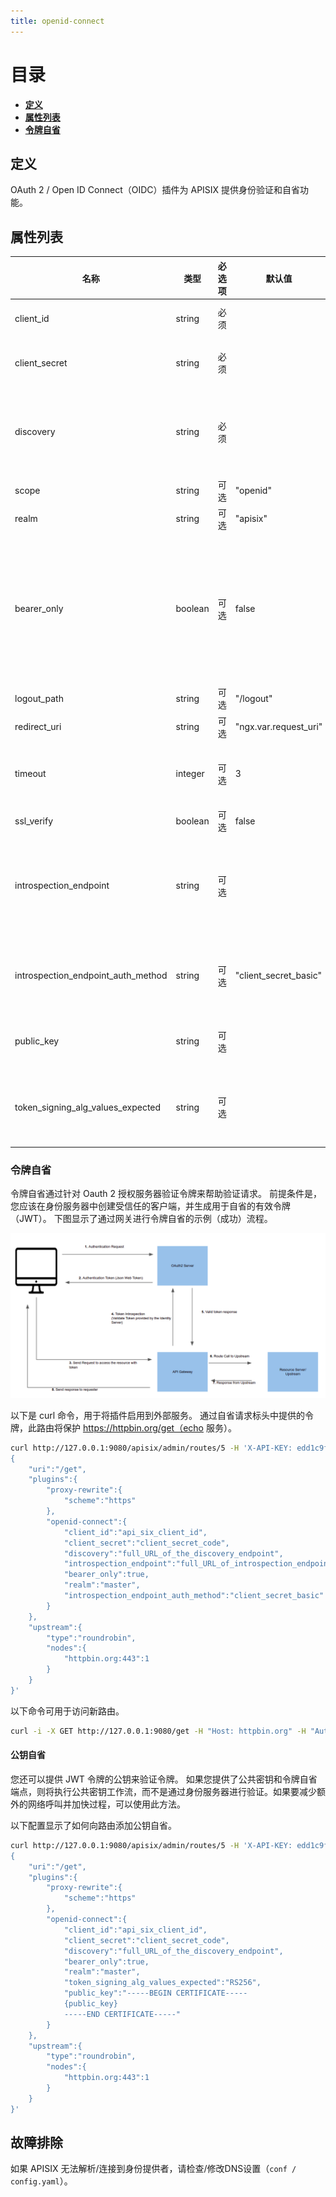 ```yaml
---
title: openid-connect
---
```


<!--
#
# Licensed to the Apache Software Foundation (ASF) under one or more
# contributor license agreements.  See the NOTICE file distributed with
# this work for additional information regarding copyright ownership.
# The ASF licenses this file to You under the Apache License, Version 2.0
# (the "License"); you may not use this file except in compliance with
# the License.  You may obtain a copy of the License at
#
#     http://www.apache.org/licenses/LICENSE-2.0
#
# Unless required by applicable law or agreed to in writing, software
# distributed under the License is distributed on an "AS IS" BASIS,
# WITHOUT WARRANTIES OR CONDITIONS OF ANY KIND, either express or implied.
# See the License for the specific language governing permissions and
# limitations under the License.
#
-->

# 目录

- [**定义**](#定义)
- [**属性列表**](#属性列表)
- [**令牌自省**](#令牌自省)

## 定义

OAuth 2 / Open ID Connect（OIDC）插件为 APISIX 提供身份验证和自省功能。

## 属性列表

| 名称                               | 类型    | 必选项 | 默认值                | 有效值  | 描述                                           |
| ---------------------------------- | ------- | ------ | --------------------- | ------- | ---------------------------------------------- |
| client_id                          | string  | 必须   |                       |         | OAuth 客户端 ID                                |
| client_secret                      | string  | 必须   |                       |         | OAuth 客户端 secret                            |
| discovery                          | string  | 必须   |                       |         | 身份服务器的发现端点的 URL                     |
| scope                              | string  | 可选   | "openid"              |         | 用于认证                                       |
| realm                              | string  | 可选   | "apisix"              |         | 用于认证                                       |
| bearer_only                        | boolean | 可选   | false                 |         | 设置为`true`将检查请求中带有承载令牌的授权标头 |
| logout_path                        | string  | 可选   | "/logout"             |         |                                                |
| redirect_uri                       | string  | 可选   | "ngx.var.request_uri" |         |                                                |
| timeout                            | integer | 可选   | 3                     | [1,...] | 超时时间，单位为秒                             |
| ssl_verify                         | boolean | 可选   | false                 |         |                                                |
| introspection_endpoint             | string  | 可选   |                       |         | 身份服务器的令牌验证端点的 URL                 |
| introspection_endpoint_auth_method | string  | 可选   | "client_secret_basic" |         | 令牌自省的认证方法名称                         |
| public_key                         | string  | 可选   |                       |         | 验证令牌的公钥                                 |
| token_signing_alg_values_expected  | string  | 可选   |                       |         | 用于对令牌进行签名的算法                       |

### 令牌自省

令牌自省通过针对 Oauth 2 授权服务器验证令牌来帮助验证请求。
前提条件是，您应该在身份服务器中创建受信任的客户端，并生成用于自省的有效令牌（JWT）。
下图显示了通过网关进行令牌自省的示例（成功）流程。

![token introspection](../../../assets/images/plugin/oauth-1.png)

以下是 curl 命令，用于将插件启用到外部服务。
通过自省请求标头中提供的令牌，此路由将保护 https://httpbin.org/get（echo 服务）。

```bash
curl http://127.0.0.1:9080/apisix/admin/routes/5 -H 'X-API-KEY: edd1c9f034335f136f87ad84b625c8f1' -X PUT -d '
{
    "uri":"/get",
    "plugins":{
        "proxy-rewrite":{
            "scheme":"https"
        },
        "openid-connect":{
            "client_id":"api_six_client_id",
            "client_secret":"client_secret_code",
            "discovery":"full_URL_of_the_discovery_endpoint",
            "introspection_endpoint":"full_URL_of_introspection_endpoint",
            "bearer_only":true,
            "realm":"master",
            "introspection_endpoint_auth_method":"client_secret_basic"
        }
    },
    "upstream":{
        "type":"roundrobin",
        "nodes":{
            "httpbin.org:443":1
        }
    }
}'
```

以下命令可用于访问新路由。

```bash
curl -i -X GET http://127.0.0.1:9080/get -H "Host: httpbin.org" -H "Authorization: Bearer {replace_jwt_token}"
```

#### 公钥自省

您还可以提供 JWT 令牌的公钥来验证令牌。 如果您提供了公共密钥和令牌自省端点，则将执行公共密钥工作流，而不是通过身份服务器进行验证。如果要减少额外的网络呼叫并加快过程，可以使用此方法。

以下配置显示了如何向路由添加公钥自省。

```bash
curl http://127.0.0.1:9080/apisix/admin/routes/5 -H 'X-API-KEY: edd1c9f034335f136f87ad84b625c8f1' -X PUT -d '
{
    "uri":"/get",
    "plugins":{
        "proxy-rewrite":{
            "scheme":"https"
        },
        "openid-connect":{
            "client_id":"api_six_client_id",
            "client_secret":"client_secret_code",
            "discovery":"full_URL_of_the_discovery_endpoint",
            "bearer_only":true,
            "realm":"master",
            "token_signing_alg_values_expected":"RS256",
            "public_key":"-----BEGIN CERTIFICATE-----
            {public_key}
            -----END CERTIFICATE-----"
        }
    },
    "upstream":{
        "type":"roundrobin",
        "nodes":{
            "httpbin.org:443":1
        }
    }
}'
```

## 故障排除

如果 APISIX 无法解析/连接到身份提供者，请检查/修改DNS设置（`conf / config.yaml`）。
